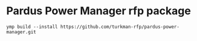 # Pardus Power Manager rfp package
```
ymp build --install https://github.com/turkman-rfp/pardus-power-manager.git
```
